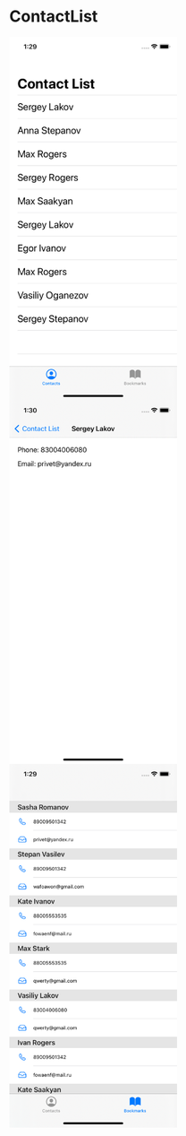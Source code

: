 # ContactList
<a href="url"><img src="https://github.com/seyransaakyan/ContactList/blob/main/1.png" align="left" height="649" width="300" ></a>
<a href="url"><img src="https://github.com/seyransaakyan/ContactList/blob/main/2.png" align="left" height="649" width="300" ></a>
<a href="url"><img src="https://github.com/seyransaakyan/ContactList/blob/main/3.png" align="left" height="649" width="300" ></a>
